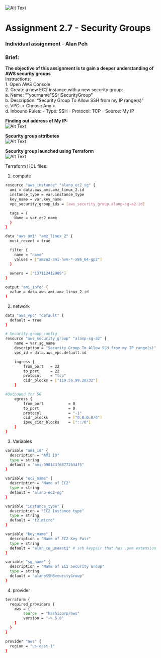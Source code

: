 ![Alt Text](https://github.com/lann87/cloud_infra_eng_ntu_coursework_alanp/blob/main/.misc/ntu_logo.png)
# Assignment 2.7 - Security Groups
### Individual assignment - Alan Peh

### Brief:  
**The objective of this assignment is to gain a deeper understanding of AWS security groups**  
Instructions:  
    1.  Open AWS Console  
    2.  Create a new EC2 instance with a new security group:  
        a.  Name: “"yourname"SSHSecurityGroup”  
        b.  Description: “Security Group To Allow SSH from my IP range(s)”  
        c.  VPC: < Choose Any >  
        d.  Inbound Rules: - Type: SSH - Protocol: TCP - Source: My IP  

**Finding out address of My IP:**  
![Alt Text](https://github.com/lann87/cloud_infra_eng_ntu_coursework_alanp/blob/main/module2/assignment2.7/ss_myIP.png)

**Security group attributes**  
![Alt Text](https://github.com/lann87/cloud_infra_eng_ntu_coursework_alanp/blob/main/module2/assignment2.7/ss_tf_sgGroup_attributes.png)

**Security group launched using Terraform**  
![Alt Text](https://github.com/lann87/cloud_infra_eng_ntu_coursework_alanp/blob/main/module2/assignment2.7/ss_tf-apply_sg_asmt.png)

Terraform HCL files:
1.  compute
```sh
resource "aws_instance" "alanp_ec2_sg" {
  ami = data.aws_ami.amz_linux_2.id
  instance_type = var.instance_type
  key_name = var.key_name
  vpc_security_group_ids = [aws_security_group.alanp-sg-a2.id]

  tags = {
    Name = var.ec2_name
  }
}

data "aws_ami" "amz_linux_2" {
  most_recent = true

  filter {
    name = "name"
    values = ["amzn2-ami-hvm-*-x86_64-gp2"]
  }
  
  owners = ["137112412989"]
}

output "ami_info" {
  value = data.aws_ami.amz_linux_2.id
}
```

2. network
```sh
data "aws_vpc" "default" {
  default = true
}

# Security group config
resource "aws_security_group" "alanp-sg-a2" {
    name = var.sg_name
    description = "Security Group To Allow SSH from my IP range(s)"
    vpc_id = data.aws_vpc.default.id

    ingress {
        from_port   = 22
        to_port     = 22
        protocol    = "tcp"
        cidr_blocks = ["119.56.99.20/32"]
    }

#Outbound for SG
    egress {
        from_port           = 0
        to_port             = 0
        protocol            = "-1"
        cidr_blocks         = ["0.0.0.0/0"]
        ipv6_cidr_blocks    = ["::/0"]
    }
}
```

3. Variables
```sh
variable "ami_id" {
  description = "AMI ID"
  type = string
  default = "ami-098143f68772b34f5"
}

variable "ec2_name" {
  description = "Name of EC2"
  type = string
  default = "alanp-ec2-sg"
}

variable "instance_type" {
  description = "EC2 Instance type"
  type = string
  default = "t2.micro"
}

variable "key_name" {
  description = "Name of EC2 Key Pair"
  type = string
  default = "alan_ce_useast1" # ssh keypair that has .pem extension
}

variable "sg_name" {
  description = "Name of EC2 Security Group"
  type = string
  default = "alanpSSHSecurityGroup"
}
```

4. provider
```sh
terraform {
  required_providers {
    aws = {
        source  = "hashicorp/aws"
        version = "~> 5.0"
    }
  }
}

provider "aws" {
  region = "us-east-1"
}
```
